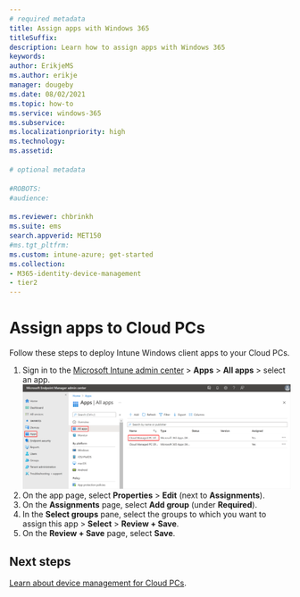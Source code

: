 ```yaml
---
# required metadata
title: Assign apps with Windows 365
titleSuffix:
description: Learn how to assign apps with Windows 365
keywords:
author: ErikjeMS  
ms.author: erikje
manager: dougeby
ms.date: 08/02/2021
ms.topic: how-to
ms.service: windows-365
ms.subservice:
ms.localizationpriority: high
ms.technology:
ms.assetid: 

# optional metadata

#ROBOTS:
#audience:

ms.reviewer: chbrinkh
ms.suite: ems
search.appverid: MET150
#ms.tgt_pltfrm:
ms.custom: intune-azure; get-started
ms.collection:
- M365-identity-device-management
- tier2
---
```


# Assign apps to Cloud PCs

Follow these steps to deploy Intune Windows client apps to your Cloud PCs.

1. Sign in to the [Microsoft Intune admin center](https://go.microsoft.com/fwlink/?linkid=2109431) > **Apps** > **All apps** > select an app.
![Screenshot of select an app](./media/assign-apps/select-app.png)
2. On the app page, select **Properties** > **Edit** (next to **Assignments**).
3. On the **Assignments** page, select **Add group** (under **Required**).
4. In the **Select groups** pane, select the groups to which you want to assign this app > **Select** > **Review + Save**.
5. On the **Review + Save** page, select **Save**.

<!-- ########################## -->
## Next steps

[Learn about device management for Cloud PCs](device-management-overview.md).
